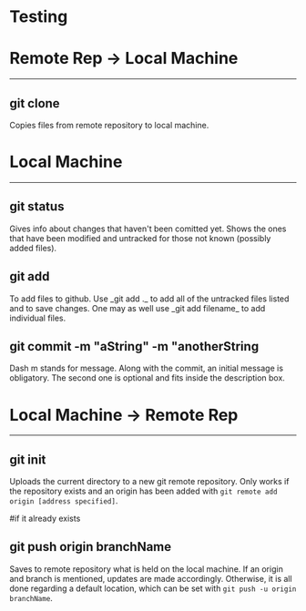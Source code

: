 # Testing

<h1>Remote Rep -> Local Machine</h1>
<hr>
<h2>git clone</h2>
Copies files from remote repository to local machine.

<h1>Local Machine</h1>
<hr>
<h2>git status</h2>
Gives info about changes that haven't been comitted yet.
Shows the ones that have been modified and untracked for those not known
(possibly added files). 

<h2>git add</h2>
To add files to github. Use _git add ._ to add all of the untracked files listed
and to save changes. One may as well use _git add filename_ to add individual files.

<h2>git commit -m "aString" -m "anotherString</h2>
Dash m stands for message. Along with the commit, an initial message is obligatory.
The second one is optional and fits inside the description box.

<h1>Local Machine -> Remote Rep</h1>
<hr>

<h2>git init</h2>
Uploads the current directory to a new git remote repository. Only works if the repository exists and an origin has been added with <code>git remote add origin [address specified]</code>.

#if it already exists
<h2>git push origin branchName</h2>
Saves to remote repository what is held on the local machine. If an origin and branch is mentioned, updates are made accordingly. Otherwise, it is all done regarding a default location, which can be set with <code>git push -u origin branchName</code>.